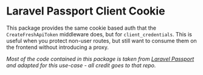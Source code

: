 # Laravel Passport Client Cookie

This package provides the same cookie based auth that the `CreateFreshApiToken` middleware does, but for `client_credentials`. This is useful when you protect non-user routes, but still want to consume them on the frontend without introducing a proxy. 

_Most of the code contained in this package is taken from [Laravel Passport](https://github.com/laravel/passport) and adapted for this use-case - all credit goes to that repo._